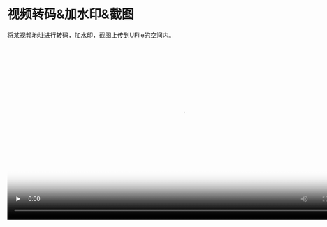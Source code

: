 

# 视频转码&加水印&截图

将某视频地址进行转码，加水印，截图上传到UFile的空间内。



<video id="video"  length=1000 width=800  controls="" preload="none" poster="http://stepflow-docs.cn-bj.ufileos.com/scenario-umedia.mp4">
      <source id="mp4" src="http://stepflow-docs.cn-bj.ufileos.com/scenario-umedia.mp4" type="video/mp4">
      </video>
